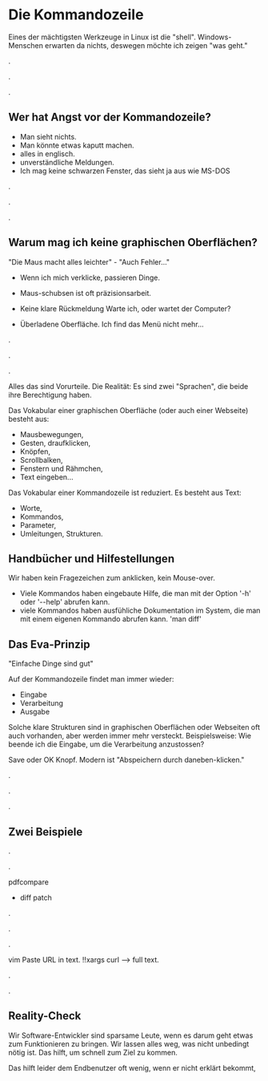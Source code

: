 Die Kommandozeile
=================

Eines der mächtigsten Werkzeuge in
Linux ist die "shell". 
Windows-Menschen erwarten da nichts, deswegen möchte ich zeigen "was geht."

.

.

.

Wer hat Angst vor der Kommandozeile?
------------------------------------

 - Man sieht nichts.
 - Man könnte etwas kaputt machen.
 - alles in englisch. 
 - unverständliche Meldungen.
 - Ich mag keine schwarzen Fenster, 
   das sieht ja aus wie MS-DOS

.

.

.

Warum mag ich keine graphischen Oberflächen?
--------------------------------------------

"Die Maus macht alles leichter" - "Auch Fehler..."

 - Wenn ich mich verklicke, passieren Dinge.
 - Maus-schubsen ist oft präzisionsarbeit.

 - Keine klare Rückmeldung
   Warte ich, oder wartet der Computer?

 - Überladene Oberfläche.
   Ich find das Menü nicht mehr...

.

.

.

Alles das sind Vorurteile. Die Realität:
Es sind zwei "Sprachen", die beide ihre Berechtigung haben.

Das Vokabular einer graphischen Oberfläche (oder auch einer 
Webseite) besteht aus:
 - Mausbewegungen, 
 - Gesten, draufklicken, 
 - Knöpfen, 
 - Scrollbalken, 
 - Fenstern und Rähmchen, 
 - Text eingeben...

Das Vokabular einer Kommandozeile ist reduziert. Es besteht aus Text:
 - Worte, 
 - Kommandos, 
 - Parameter,
 - Umleitungen, Strukturen.


Handbücher und Hilfestellungen
------------------------------

Wir haben kein Fragezeichen zum anklicken, kein Mouse-over.

 - Viele Kommandos haben eingebaute Hilfe, die man mit der Option '-h' oder
   '--help' abrufen kann.
 - viele Kommandos haben ausfühliche Dokumentation im System, die man mit einem
   eigenen Kommando abrufen kann.
   'man diff'

Das Eva-Prinzip
---------------

"Einfache Dinge sind gut"

Auf der Kommandozeile findet man immer wieder:

 - Eingabe
 - Verarbeitung
 - Ausgabe

Solche klare Strukturen sind in graphischen Oberflächen oder Webseiten
oft auch vorhanden, aber werden immer mehr versteckt.
Beispielsweise: Wie beende ich die Eingabe, um die Verarbeitung anzustossen?

Save oder OK Knopf. Modern ist "Abspeichern durch daneben-klicken."

.

.

.


Zwei Beispiele
--------------

.

.

pdfcompare 
 - diff patch

.

.

.

vim
 Paste URL in text.
 !!xargs curl 
 --> full text.


.

.

Reality-Check
-------------

Wir Software-Entwickler sind sparsame Leute, wenn es darum geht etwas zum Funktionieren zu bringen.
Wir lassen alles weg, was nicht unbedingt nötig ist. Das hilft, um schnell zum Ziel zu kommen.

Das hilft leider dem Endbenutzer oft wenig, wenn er nicht erklärt bekommt, 
